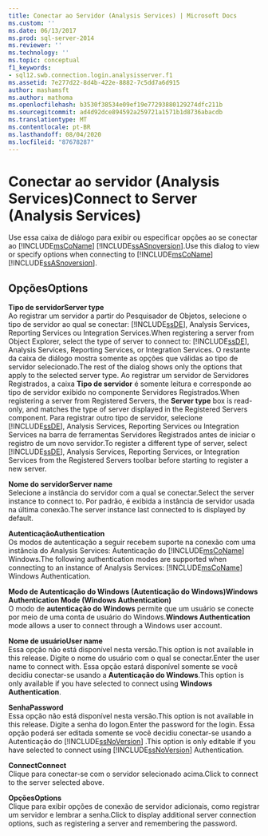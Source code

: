 ```yaml
---
title: Conectar ao Servidor (Analysis Services) | Microsoft Docs
ms.custom: ''
ms.date: 06/13/2017
ms.prod: sql-server-2014
ms.reviewer: ''
ms.technology: ''
ms.topic: conceptual
f1_keywords:
- sql12.swb.connection.login.analysisserver.f1
ms.assetid: 7e277d22-8d4b-422e-8882-7c5dd7a6d915
author: mashamsft
ms.author: mathoma
ms.openlocfilehash: b3530f38534e09ef19e77293880129274dfc211b
ms.sourcegitcommit: ad4d92dce894592a259721a1571b1d8736abacdb
ms.translationtype: MT
ms.contentlocale: pt-BR
ms.lasthandoff: 08/04/2020
ms.locfileid: "87678287"
---
```

# <a name="connect-to-server-analysis-services"></a><span data-ttu-id="f8306-102">Conectar ao servidor (Analysis Services)</span><span class="sxs-lookup"><span data-stu-id="f8306-102">Connect to Server (Analysis Services)</span></span>
  <span data-ttu-id="f8306-103">Use essa caixa de diálogo para exibir ou especificar opções ao se conectar ao [!INCLUDE[msCoName](../includes/msconame-md.md)] [!INCLUDE[ssASnoversion](../includes/ssasnoversion-md.md)].</span><span class="sxs-lookup"><span data-stu-id="f8306-103">Use this dialog to view or specify options when connecting to [!INCLUDE[msCoName](../includes/msconame-md.md)] [!INCLUDE[ssASnoversion](../includes/ssasnoversion-md.md)].</span></span>  
  
## <a name="options"></a><span data-ttu-id="f8306-104">Opções</span><span class="sxs-lookup"><span data-stu-id="f8306-104">Options</span></span>  
 <span data-ttu-id="f8306-105">**Tipo de servidor**</span><span class="sxs-lookup"><span data-stu-id="f8306-105">**Server type**</span></span>  
 <span data-ttu-id="f8306-106">Ao registrar um servidor a partir do Pesquisador de Objetos, selecione o tipo de servidor ao qual se conectar: [!INCLUDE[ssDE](../includes/ssde-md.md)], Analysis Services, Reporting Services ou Integration Services.</span><span class="sxs-lookup"><span data-stu-id="f8306-106">When registering a server from Object Explorer, select the type of server to connect to: [!INCLUDE[ssDE](../includes/ssde-md.md)], Analysis Services, Reporting Services, or Integration Services.</span></span> <span data-ttu-id="f8306-107">O restante da caixa de diálogo mostra somente as opções que válidas ao tipo de servidor selecionado.</span><span class="sxs-lookup"><span data-stu-id="f8306-107">The rest of the dialog shows only the options that apply to the selected server type.</span></span> <span data-ttu-id="f8306-108">Ao registrar um servidor de Servidores Registrados, a caixa **Tipo de servidor** é somente leitura e corresponde ao tipo de servidor exibido no componente Servidores Registrados.</span><span class="sxs-lookup"><span data-stu-id="f8306-108">When registering a server from Registered Servers, the **Server type** box is read-only, and matches the type of server displayed in the Registered Servers component.</span></span> <span data-ttu-id="f8306-109">Para registrar outro tipo de servidor, selecione [!INCLUDE[ssDE](../includes/ssde-md.md)], Analysis Services, Reporting Services ou Integration Services na barra de ferramentas Servidores Registrados antes de iniciar o registro de um novo servidor.</span><span class="sxs-lookup"><span data-stu-id="f8306-109">To register a different type of server, select [!INCLUDE[ssDE](../includes/ssde-md.md)], Analysis Services, Reporting Services, or Integration Services from the Registered Servers toolbar before starting to register a new server.</span></span>  
  
 <span data-ttu-id="f8306-110">**Nome do servidor**</span><span class="sxs-lookup"><span data-stu-id="f8306-110">**Server name**</span></span>  
 <span data-ttu-id="f8306-111">Selecione a instância do servidor com a qual se conectar.</span><span class="sxs-lookup"><span data-stu-id="f8306-111">Select the server instance to connect to.</span></span> <span data-ttu-id="f8306-112">Por padrão, é exibida a instância de servidor usada na última conexão.</span><span class="sxs-lookup"><span data-stu-id="f8306-112">The server instance last connected to is displayed by default.</span></span>  
  
 <span data-ttu-id="f8306-113">**Autenticação**</span><span class="sxs-lookup"><span data-stu-id="f8306-113">**Authentication**</span></span>  
 <span data-ttu-id="f8306-114">Os modos de autenticação a seguir recebem suporte na conexão com uma instância do Analysis Services: Autenticação do [!INCLUDE[msCoName](../includes/msconame-md.md)] Windows.</span><span class="sxs-lookup"><span data-stu-id="f8306-114">The following authentication modes are supported when connecting to an instance of Analysis Services: [!INCLUDE[msCoName](../includes/msconame-md.md)] Windows Authentication.</span></span>  
  
 <span data-ttu-id="f8306-115">**Modo de Autenticação do Windows (Autenticação do Windows)**</span><span class="sxs-lookup"><span data-stu-id="f8306-115">**Windows Authentication Mode (Windows Authentication)**</span></span>  
 <span data-ttu-id="f8306-116">O modo de **autenticação do Windows** permite que um usuário se conecte por meio de uma conta de usuário do Windows.</span><span class="sxs-lookup"><span data-stu-id="f8306-116">**Windows Authentication** mode allows a user to connect through a Windows user account.</span></span>  
  
 <span data-ttu-id="f8306-117">**Nome de usuário**</span><span class="sxs-lookup"><span data-stu-id="f8306-117">**User name**</span></span>  
 <span data-ttu-id="f8306-118">Essa opção não está disponível nesta versão.</span><span class="sxs-lookup"><span data-stu-id="f8306-118">This option is not available in this release.</span></span> <span data-ttu-id="f8306-119">Digite o nome do usuário com o qual se conectar.</span><span class="sxs-lookup"><span data-stu-id="f8306-119">Enter the user name to connect with.</span></span> <span data-ttu-id="f8306-120">Essa opção estará disponível somente se você decidiu conectar-se usando a **Autenticação do Windows**.</span><span class="sxs-lookup"><span data-stu-id="f8306-120">This option is only available if you have selected to connect using **Windows Authentication**.</span></span>  
  
 <span data-ttu-id="f8306-121">**Senha**</span><span class="sxs-lookup"><span data-stu-id="f8306-121">**Password**</span></span>  
 <span data-ttu-id="f8306-122">Essa opção não está disponível nesta versão.</span><span class="sxs-lookup"><span data-stu-id="f8306-122">This option is not available in this release.</span></span> <span data-ttu-id="f8306-123">Digite a senha do logon.</span><span class="sxs-lookup"><span data-stu-id="f8306-123">Enter the password for the login.</span></span> <span data-ttu-id="f8306-124">Essa opção poderá ser editada somente se você decidiu conectar-se usando a Autenticação do [!INCLUDE[ssNoVersion](../includes/ssnoversion-md.md)] .</span><span class="sxs-lookup"><span data-stu-id="f8306-124">This option is only editable if you have selected to connect using [!INCLUDE[ssNoVersion](../includes/ssnoversion-md.md)] Authentication.</span></span>  
  
 <span data-ttu-id="f8306-125">**Connect**</span><span class="sxs-lookup"><span data-stu-id="f8306-125">**Connect**</span></span>  
 <span data-ttu-id="f8306-126">Clique para conectar-se com o servidor selecionado acima.</span><span class="sxs-lookup"><span data-stu-id="f8306-126">Click to connect to the server selected above.</span></span>  
  
 <span data-ttu-id="f8306-127">**Opções**</span><span class="sxs-lookup"><span data-stu-id="f8306-127">**Options**</span></span>  
 <span data-ttu-id="f8306-128">Clique para exibir opções de conexão de servidor adicionais, como registrar um servidor e lembrar a senha.</span><span class="sxs-lookup"><span data-stu-id="f8306-128">Click to display additional server connection options, such as registering a server and remembering the password.</span></span>  
  
  
